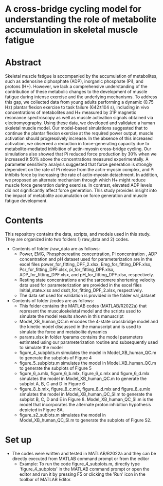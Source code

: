 # A cross-bridge cycling model for understanding the role of metabolite accumulation in skeletal muscle fatigue 
# Abstract
Skeletal muscle fatigue is accompanied by the accumulation of metabolites, such as adenosine diphosphate (ADP), inorganic phosphate (Pi), and protons (H+). However, we lack a comprehensive understanding of the contribution of these metabolic changes to the development of muscle fatigue during intense exercise and the underlying mechanisms. To address this gap, we collected data from young adults performing a dynamic (0.75 Hz) plantar flexion exercise to task failure (642±104 s), including in vivo concentrations of metabolites and H+ measured by 31P magnetic resonance spectroscopy as well as muscle activation signals obtained via electromyography. Using these data, we developed and validated a human skeletal muscle model. Our model-based simulations suggested that to continue the plantar flexion exercise at the required power output, muscle activation should progressively increase. In the absence of this increased activation, we observed a reduction in force-generating capacity due to metabolite-mediated inhibition of actin-myosin cross-bridge cycling. Our simulations also showed that Pi reduced force production by 30% when we increased it 50% above the concentrations measured experimentally. A parameter sensitivity analysis suggested that force generation is strongly dependent on the rate of Pi release from the actin-myosin complex, and Pi inhibits force by increasing the rate of actin-myosin detachment. In addition, we proposed an alternate mechanism through which H+ might reduce muscle force generation during exercise. In contrast, elevated ADP levels did not significantly affect force generation. This study provides insight into the impact of metabolite accumulation on force generation and muscle fatigue development.
# Contents
This repository contains the data, scripts, and models used in this study. They are organized into two folders 1) raw_data and 2) codes.
- Contents of folder /raw_data are as follows:
    - Power, EMG, Phosphocreatine concentration, Pi concentration , ADP concentration and pH dataset used for parameterization are in the excel files power_for_fitting_DPF_2.xlsx, Emg_for_fitting_DPF.xlsx, Pcr_for_fitting_DPF.xlsx, pi_for_fitting_DPF.xlsx, ADP_for_fitting_DPF.xlsx, and pH_for_fitting_DPF.xlsx, respectively.
    - Resting state concentrations and the sarcomere shortening velocity data used for parameterization are provided in the excel files Initial_state.xlsx and dsdt_for_fitting_DPF_2.xlsx, respectively.
    - The data set used for validation is provided in the folder val_dataset
- Contents of folder /codes are as follows:
    - This folder contains the MATLAB codes (MATLAB/R2022a) that represent the musculoskeletal model and the scripts used to simulate the model results shown in this manuscript
    - Model_XB_human_QC.m encodes the 4-state crossbridge model and the kinetic model discussed in the manuscript and is used to simulate the force and metabolite dynamics
    - params.xlsx in folder /params contains the model parameters estimated using our parameterization routine and subsequently used to simulate the model
    - figure_4_subplots.m simulates the model in Model_XB_human_QC.m  to generate the subplots of Figure 4
    - figure_5_subplots.m simulates the model in Model_XB_human_QC.m  to generate the subplots of Figure 5
    - figure_6_a.mlx, figure_6_b.mlx, figure_6_c.mlx and figure_6_d.mlx simulates the model in Model_XB_human_QC.m to generate the subplot A, B, C and D in Figure 6
    - figure_8_b.mlx, figure_8_c.mlx, figure_8_d.mlx and figure_8_e.mlx simulates the model in Model_XB_human_QC_SI.m to generate the subplot B, C, D and E in Figure 8. Model_XB_human_QC_SI.m is the model that incorporates the alternate proton inhibition hypothesis depicted in Figure 8A.
    - figure_s2_sublots.m simulates the model in Model_XB_human_QC_SI.m  to generate the subplots of Figure S2.

# Set up
- The codes were written and tested in MATLAB/R2022a and they can be directly executed from MATLAB command prompt or from the editor
    - Example: To run the code figure_4_subplots.m, directly type 'figure_4_subplots' in the MATLAB command prompt or open the editor and run it by pressing F5 or clicking the 'Run' icon in the toolbar of MATLAB Editor.
